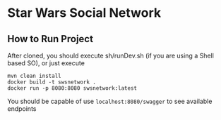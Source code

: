 # Star Wars Social Network

## How to Run Project
After cloned, you should execute sh/runDev.sh (if you are using a Shell based SO),
or just execute

```
mvn clean install
docker build -t swsnetwork .
docker run -p 8080:8080 swsnetwork:latest
```

You should be capable of use `localhost:8080/swagger` to see available endpoints